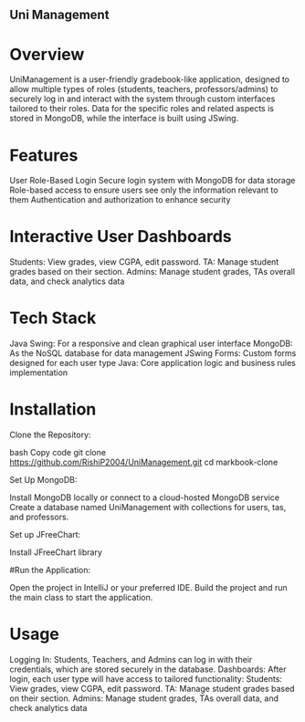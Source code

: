 ## Uni Management

# Overview
UniManagement is a user-friendly gradebook-like application, designed to allow multiple types of roles (students, teachers, professors/admins) to securely log in and interact with the system through custom interfaces tailored to their roles. Data for the specific roles and related aspects is stored in MongoDB, while the interface is built using JSwing.

# Features
User Role-Based Login
Secure login system with MongoDB for data storage
Role-based access to ensure users see only the information relevant to them
Authentication and authorization to enhance security

# Interactive User Dashboards
Students: View grades, view CGPA, edit password.
TA: Manage student grades based on their section.
Admins: Manage student grades, TAs overall data, and check analytics data

# Tech Stack
Java Swing: For a responsive and clean graphical user interface
MongoDB: As the NoSQL database for data management
JSwing Forms: Custom forms designed for each user type
Java: Core application logic and business rules implementation

# Installation
Clone the Repository:

bash
Copy code
git clone https://github.com/RishiP2004/UniManagement.git
cd markbook-clone

Set Up MongoDB:

Install MongoDB locally or connect to a cloud-hosted MongoDB service
Create a database named UniManagement with collections for users, tas, and professors.

Set up JFreeChart:

Install JFreeChart library

#Run the Application:

Open the project in IntelliJ or your preferred IDE.
Build the project and run the main class to start the application.

# Usage
Logging In:
Students, Teachers, and Admins can log in with their credentials, which are stored securely in the database.
Dashboards:
After login, each user type will have access to tailored functionality:
Students: View grades, view CGPA, edit password.
TA: Manage student grades based on their section.
Admins: Manage student grades, TAs overall data, and check analytics data
